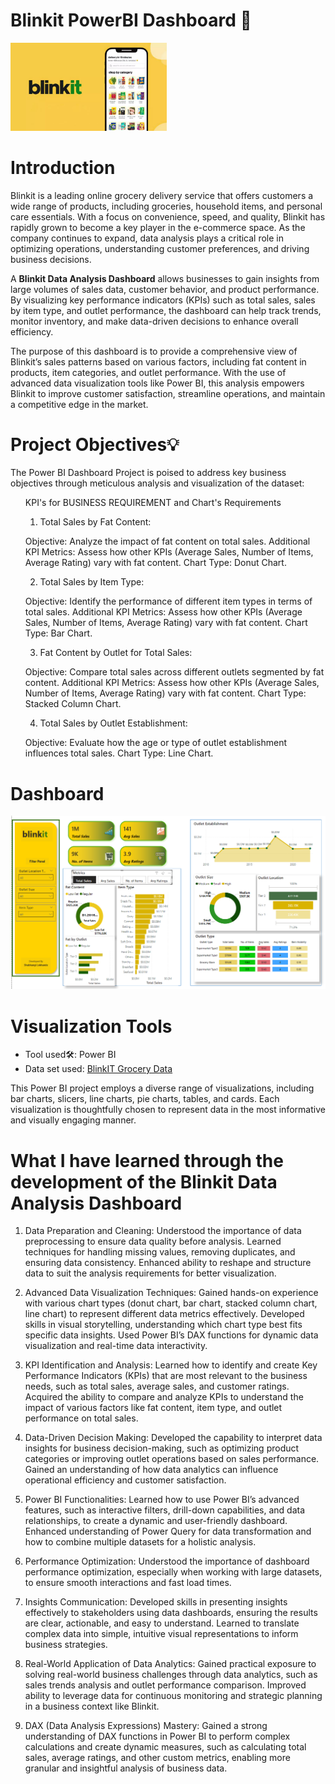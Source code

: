 # Blinkit PowerBI Dashboard 🏪
<img width="250" alt="Coding" src="https://github.com/ShubhangiLokhande123/Blinkit_PowerBI_Dashboard/blob/main/blinkit.jpeg">
<h1><a name="introduction">Introduction</a></h1>
<p>

Blinkit is a leading online grocery delivery service that offers customers a wide range of products, including groceries, household items, and personal care essentials. With a focus on convenience, speed, and quality, Blinkit has rapidly grown to become a key player in the e-commerce space. As the company continues to expand, data analysis plays a critical role in optimizing operations, understanding customer preferences, and driving business decisions.

A **Blinkit Data Analysis Dashboard** allows businesses to gain insights from large volumes of sales data, customer behavior, and product performance. By visualizing key performance indicators (KPIs) such as total sales, sales by item type, and outlet performance, the dashboard can help track trends, monitor inventory, and make data-driven decisions to enhance overall efficiency. 

The purpose of this dashboard is to provide a comprehensive view of Blinkit’s sales patterns based on various factors, including fat content in products, item categories, and outlet performance. With the use of advanced data visualization tools like Power BI, this analysis empowers Blinkit to improve customer satisfaction, streamline operations, and maintain a competitive edge in the market.</p>
<h1><a name="projectobjectives">Project Objectives💡</a></h1>
<p>The Power BI Dashboard Project is poised to address key business objectives through meticulous analysis and visualization of the dataset:</p>
<ul>
  KPI's for BUSINESS REQUIREMENT and Chart's Requirements

1. Total Sales by Fat Content:

Objective: Analyze the impact of fat content on total sales.
Additional KPI Metrics: Assess how other KPIs (Average Sales, Number of Items, Average Rating) vary with fat content.
Chart Type: Donut Chart.

2. Total Sales by Item Type:

Objective: Identify the performance of different item types in terms of total sales.
Additional KPI Metrics: Assess how other KPIs (Average Sales, Number of Items, Average Rating) vary with fat content.
Chart Type: Bar Chart.

3. Fat Content by Outlet for Total Sales:

Objective: Compare total sales across different outlets segmented by fat content.
Additional KPI Metrics: Assess how other KPIs (Average Sales, Number of Items, Average Rating) vary with fat content.
Chart Type: Stacked Column Chart.

4. Total Sales by Outlet Establishment:

Objective: Evaluate how the age or type of outlet establishment influences total sales.
Chart Type: Line Chart.

</ul>
<h1><a name='dashboard'>Dashboard</a></h1>
<img width="900" alt="Coding" src="https://github.com/ShubhangiLokhande123/Blinkit_PowerBI_Dashboard/blob/main/Screenshot%202024-10-21%20190327.png">
<h1><a name="visualizationtools">Visualization Tools</a></h1>
<ul><li>Tool used🛠️: Power BI</li>
<li> Data set used: <a href="https://www.kaggle.com/datasets/mukeshgadri/blinkit-dataset">
         <img src=" BlinkIT Grocery Data" alt="">BlinkIT Grocery Data</a></li></ul>
<p>This Power BI project employs a diverse range of visualizations, including bar charts, slicers, line charts, pie charts, tables, and cards. Each visualization is thoughtfully chosen to represent data in the most informative and visually engaging manner.</p>
<h1><a name="what I have learned through the development of the Blinkit Data Analysis Dashboard">What I have learned through the development of the Blinkit Data Analysis Dashboard</a></h1>
<p>
  
  1. Data Preparation and Cleaning:
Understood the importance of data preprocessing to ensure data quality before analysis.
Learned techniques for handling missing values, removing duplicates, and ensuring data consistency.
Enhanced ability to reshape and structure data to suit the analysis requirements for better visualization.
  
  2. Advanced Data Visualization Techniques:
Gained hands-on experience with various chart types (donut chart, bar chart, stacked column chart, line chart) to represent different data metrics effectively.
Developed skills in visual storytelling, understanding which chart type best fits specific data insights.
Used Power BI’s DAX functions for dynamic data visualization and real-time data interactivity.
 
  3. KPI Identification and Analysis:
Learned how to identify and create Key Performance Indicators (KPIs) that are most relevant to the business needs, such as total sales, average sales, and customer ratings.
Acquired the ability to compare and analyze KPIs to understand the impact of various factors like fat content, item type, and outlet performance on total sales.
 
  4. Data-Driven Decision Making:
Developed the capability to interpret data insights for business decision-making, such as optimizing product categories or improving outlet operations based on sales performance.
Gained an understanding of how data analytics can influence operational efficiency and customer satisfaction.
  
  5. Power BI Functionalities:
Learned how to use Power BI’s advanced features, such as interactive filters, drill-down capabilities, and data relationships, to create a dynamic and user-friendly dashboard.
Enhanced understanding of Power Query for data transformation and how to combine multiple datasets for a holistic analysis.
 
  6. Performance Optimization:
Understood the importance of dashboard performance optimization, especially when working with large datasets, to ensure smooth interactions and fast load times.
 
  7. Insights Communication:
Developed skills in presenting insights effectively to stakeholders using data dashboards, ensuring the results are clear, actionable, and easy to understand.
Learned to translate complex data into simple, intuitive visual representations to inform business strategies.
  
  8. Real-World Application of Data Analytics:
Gained practical exposure to solving real-world business challenges through data analytics, such as sales trends analysis and outlet performance comparison.
Improved ability to leverage data for continuous monitoring and strategic planning in a business context like Blinkit. 
 
  9. DAX (Data Analysis Expressions) Mastery:
Gained a strong understanding of DAX functions in Power BI to perform complex calculations and create dynamic measures, such as calculating total sales, average ratings, and other custom metrics, enabling more granular and insightful analysis of business data.
</p>

